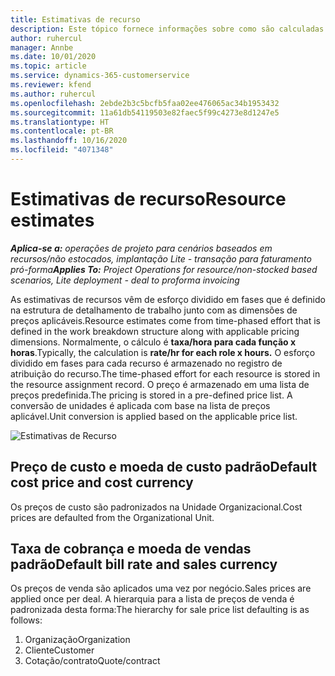 ```yaml
---
title: Estimativas de recurso
description: Este tópico fornece informações sobre como são calculadas as estimativas de recursos no Project Operations.
author: ruhercul
manager: Annbe
ms.date: 10/01/2020
ms.topic: article
ms.service: dynamics-365-customerservice
ms.reviewer: kfend
ms.author: ruhercul
ms.openlocfilehash: 2ebde2b3c5bcfb5faa02ee476065ac34b1953432
ms.sourcegitcommit: 11a61db54119503e82faec5f99c4273e8d1247e5
ms.translationtype: HT
ms.contentlocale: pt-BR
ms.lasthandoff: 10/16/2020
ms.locfileid: "4071348"
---
```

# <a name="resource-estimates"></a><span data-ttu-id="0751b-103">Estimativas de recurso</span><span class="sxs-lookup"><span data-stu-id="0751b-103">Resource estimates</span></span>

<span data-ttu-id="0751b-104">_**Aplica-se a:** operações de projeto para cenários baseados em recursos/não estocados, implantação Lite - transação para faturamento pró-forma_</span><span class="sxs-lookup"><span data-stu-id="0751b-104">_**Applies To:** Project Operations for resource/non-stocked based scenarios, Lite deployment - deal to proforma invoicing_</span></span>

<span data-ttu-id="0751b-105">As estimativas de recursos vêm de esforço dividido em fases que é definido na estrutura de detalhamento de trabalho junto com as dimensões de preços aplicáveis.</span><span class="sxs-lookup"><span data-stu-id="0751b-105">Resource estimates come from time-phased effort that is defined in the work breakdown structure along with applicable pricing dimensions.</span></span> <span data-ttu-id="0751b-106">Normalmente, o cálculo é **taxa/hora para cada função x horas**.</span><span class="sxs-lookup"><span data-stu-id="0751b-106">Typically, the calculation is **rate/hr for each role x hours.**</span></span> <span data-ttu-id="0751b-107">O esforço dividido em fases para cada recurso é armazenado no registro de atribuição do recurso.</span><span class="sxs-lookup"><span data-stu-id="0751b-107">The time-phased effort for each resource is stored in the resource assignment record.</span></span> <span data-ttu-id="0751b-108">O preço é armazenado em uma lista de preços predefinida.</span><span class="sxs-lookup"><span data-stu-id="0751b-108">The pricing is stored in a pre-defined price list.</span></span> <span data-ttu-id="0751b-109">A conversão de unidades é aplicada com base na lista de preços aplicável.</span><span class="sxs-lookup"><span data-stu-id="0751b-109">Unit conversion is applied based on the applicable price list.</span></span>

![Estimativas de Recurso](./media/navigation12.png)

## <a name="default-cost-price-and-cost-currency"></a><span data-ttu-id="0751b-111">Preço de custo e moeda de custo padrão</span><span class="sxs-lookup"><span data-stu-id="0751b-111">Default cost price and cost currency</span></span>

<span data-ttu-id="0751b-112">Os preços de custo são padronizados na Unidade Organizacional.</span><span class="sxs-lookup"><span data-stu-id="0751b-112">Cost prices are defaulted from the Organizational Unit.</span></span>

## <a name="default-bill-rate-and-sales-currency"></a><span data-ttu-id="0751b-113">Taxa de cobrança e moeda de vendas padrão</span><span class="sxs-lookup"><span data-stu-id="0751b-113">Default bill rate and sales currency</span></span>

<span data-ttu-id="0751b-114">Os preços de venda são aplicados uma vez por negócio.</span><span class="sxs-lookup"><span data-stu-id="0751b-114">Sales prices are applied once per deal.</span></span> <span data-ttu-id="0751b-115">A hierarquia para a lista de preços de venda é padronizada desta forma:</span><span class="sxs-lookup"><span data-stu-id="0751b-115">The hierarchy for sale price list defaulting is as follows:</span></span>

1. <span data-ttu-id="0751b-116">Organização</span><span class="sxs-lookup"><span data-stu-id="0751b-116">Organization</span></span>
2. <span data-ttu-id="0751b-117">Cliente</span><span class="sxs-lookup"><span data-stu-id="0751b-117">Customer</span></span>
3. <span data-ttu-id="0751b-118">Cotação/contrato</span><span class="sxs-lookup"><span data-stu-id="0751b-118">Quote/contract</span></span>
